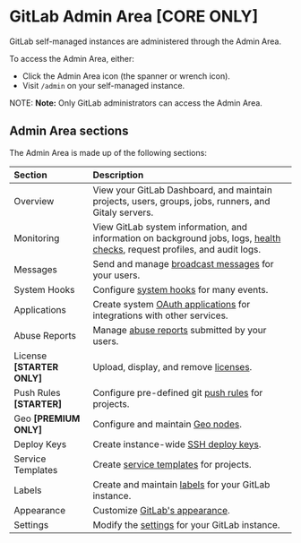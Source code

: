# GitLab Admin Area **[CORE ONLY]**

GitLab self-managed instances are administered through the Admin Area.

To access the Admin Area, either:

- Click the Admin Area icon (the spanner or wrench icon).
- Visit `/admin` on your self-managed instance.

NOTE: **Note:**
Only GitLab administrators can access the Admin Area.

## Admin Area sections

The Admin Area is made up of the following sections:

| Section                    | Description                                                                                                                                              |
|:---------------------------|:---------------------------------------------------------------------------------------------------------------------------------------------------------|
| Overview                   | View your GitLab Dashboard, and maintain projects, users, groups, jobs, runners, and Gitaly servers.                                                     |
| Monitoring                 | View GitLab system information, and information on background jobs, logs, [health checks](monitoring/health_check.md), request profiles, and audit logs. |
| Messages                   | Send and manage [broadcast messages](broadcast_messages.md) for your users.                                                                              |
| System Hooks               | Configure [system hooks](../../system_hooks/system_hooks.md) for many events.                                                                            |
| Applications               | Create system [OAuth applications](../../integration/oauth_provider.md) for integrations with other services.                                            |
| Abuse Reports              | Manage [abuse reports](abuse_reports.md) submitted by your users.                                                                                        |
| License **[STARTER ONLY]** | Upload, display, and remove [licenses](license.md).                                                                                                      |
| Push Rules **[STARTER]**   | Configure pre-defined git [push rules](../../push_rules/push_rules.md) for projects.                                                                                |
| Geo **[PREMIUM ONLY]**     | Configure and maintain [Geo nodes](geo_nodes.md).                                                                                                        |
| Deploy Keys                | Create instance-wide [SSH deploy keys](../../ssh/README.md#deploy-keys).                                                                                 |
| Service Templates          | Create [service templates](../project/integrations/services_templates.md) for projects.                                                                  |
| Labels                     | Create and maintain [labels](labels.md) for your GitLab instance.                                                                                        |
| Appearance                 | Customize [GitLab's appearance](../../customization/index.md).                                                                                           |
| Settings                   | Modify the [settings](settings/index.md) for your GitLab instance.                                                                                       |
